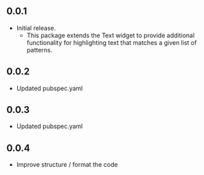 ## 0.0.1

* Initial release.
    * This package extends the Text widget to provide additional functionality for highlighting text that matches a given list of patterns.

## 0.0.2

* Updated pubspec.yaml

## 0.0.3

* Updated pubspec.yaml

## 0.0.4

* Improve structure / format the code 